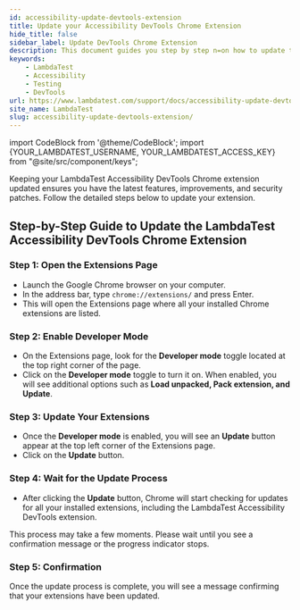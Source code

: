 ```yaml
---
id: accessibility-update-devtools-extension
title: Update your Accessibility DevTools Chrome Extension
hide_title: false
sidebar_label: Update DevTools Chrome Extension
description: This document guides you step by step n=on how to update the lambdatest accessibility devtools chrome extension.
keywords:
    - LambdaTest
    - Accessibility
    - Testing
    - DevTools
url: https://www.lambdatest.com/support/docs/accessibility-update-devtools-extension/
site_name: LambdaTest
slug: accessibility-update-devtools-extension/
---
```


import CodeBlock from '@theme/CodeBlock';
import {YOUR_LAMBDATEST_USERNAME, YOUR_LAMBDATEST_ACCESS_KEY} from "@site/src/component/keys";

<script type="application/ld+json"
      dangerouslySetInnerHTML={{ __html: JSON.stringify({
       "@context": "https://schema.org",
        "@type": "BreadcrumbList",
        "itemListElement": [{
          "@type": "ListItem",
          "position": 1,
          "name": "Home",
          "item": "https://www.lambdatest.com"
        },{
          "@type": "ListItem",
          "position": 2,
          "name": "Support",
          "item": "https://www.lambdatest.com/support/docs/"
        },{
          "@type": "ListItem",
          "position": 3,
          "name": "What is Accessibility Testing",
          "item": "https://www.lambdatest.com/support/docs/accessibility-update-devtools-extension/"
        }]
      })
    }}
></script>

Keeping your LambdaTest Accessibility DevTools Chrome extension updated ensures you have the latest features, improvements, and security patches. Follow the detailed steps below to update your extension.

## Step-by-Step Guide to Update the LambdaTest Accessibility DevTools Chrome Extension

### Step 1: Open the Extensions Page
- Launch the Google Chrome browser on your computer.
- In the address bar, type `chrome://extensions/` and press Enter.
- This will open the Extensions page where all your installed Chrome extensions are listed.

### Step 2: Enable Developer Mode
- On the Extensions page, look for the **Developer mode** toggle located at the top right corner of the page.
- Click on the **Developer mode** toggle to turn it on. When enabled, you will see additional options such as **Load unpacked, Pack extension, and Update**.

### Step 3: Update Your Extensions
- Once the **Developer mode** is enabled, you will see an **Update** button appear at the top left corner of the Extensions page.
- Click on the **Update** button.

### Step 4: Wait for the Update Process
- After clicking the **Update** button, Chrome will start checking for updates for all your installed extensions, including the LambdaTest Accessibility DevTools extension.

This process may take a few moments. Please wait until you see a confirmation message or the progress indicator stops.

### Step 5: Confirmation
Once the update process is complete, you will see a message confirming that your extensions have been updated.